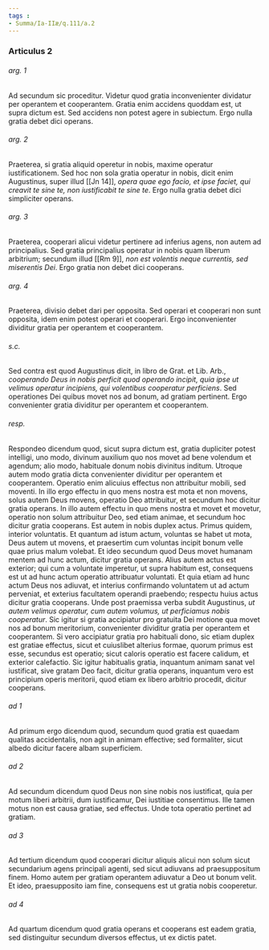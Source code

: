 ```yaml
---
tags : 
- Summa/Ia-IIæ/q.111/a.2
---
```


### Articulus 2

###### arg. 1
Ad secundum sic proceditur. Videtur quod gratia inconvenienter dividatur per operantem et cooperantem. Gratia enim accidens quoddam est, ut supra dictum est. Sed accidens non potest agere in subiectum. Ergo nulla gratia debet dici operans.

###### arg. 2
Praeterea, si gratia aliquid operetur in nobis, maxime operatur iustificationem. Sed hoc non sola gratia operatur in nobis, dicit enim Augustinus, super illud [[Jn 14]], *opera quae ego facio, et ipse faciet, qui creavit te sine te, non iustificabit te sine te*. Ergo nulla gratia debet dici simpliciter operans.

###### arg. 3
Praeterea, cooperari alicui videtur pertinere ad inferius agens, non autem ad principalius. Sed gratia principalius operatur in nobis quam liberum arbitrium; secundum illud [[Rm 9]], *non est volentis neque currentis, sed miserentis Dei*. Ergo gratia non debet dici cooperans.

###### arg. 4
Praeterea, divisio debet dari per opposita. Sed operari et cooperari non sunt opposita, idem enim potest operari et cooperari. Ergo inconvenienter dividitur gratia per operantem et cooperantem.

###### s.c.
Sed contra est quod Augustinus dicit, in libro de Grat. et Lib. Arb., *cooperando Deus in nobis perficit quod operando incipit, quia ipse ut velimus operatur incipiens, qui volentibus cooperatur perficiens*. Sed operationes Dei quibus movet nos ad bonum, ad gratiam pertinent. Ergo convenienter gratia dividitur per operantem et cooperantem.

###### resp.
Respondeo dicendum quod, sicut supra dictum est, gratia dupliciter potest intelligi, uno modo, divinum auxilium quo nos movet ad bene volendum et agendum; alio modo, habituale donum nobis divinitus inditum. Utroque autem modo gratia dicta convenienter dividitur per operantem et cooperantem. Operatio enim alicuius effectus non attribuitur mobili, sed moventi. In illo ergo effectu in quo mens nostra est mota et non movens, solus autem Deus movens, operatio Deo attribuitur, et secundum hoc dicitur gratia operans. In illo autem effectu in quo mens nostra et movet et movetur, operatio non solum attribuitur Deo, sed etiam animae, et secundum hoc dicitur gratia cooperans. Est autem in nobis duplex actus. Primus quidem, interior voluntatis. Et quantum ad istum actum, voluntas se habet ut mota, Deus autem ut movens, et praesertim cum voluntas incipit bonum velle quae prius malum volebat. Et ideo secundum quod Deus movet humanam mentem ad hunc actum, dicitur gratia operans. Alius autem actus est exterior; qui cum a voluntate imperetur, ut supra habitum est, consequens est ut ad hunc actum operatio attribuatur voluntati. Et quia etiam ad hunc actum Deus nos adiuvat, et interius confirmando voluntatem ut ad actum perveniat, et exterius facultatem operandi praebendo; respectu huius actus dicitur gratia cooperans. Unde post praemissa verba subdit Augustinus, *ut autem velimus operatur, cum autem volumus, ut perficiamus nobis cooperatur*. Sic igitur si gratia accipiatur pro gratuita Dei motione qua movet nos ad bonum meritorium, convenienter dividitur gratia per operantem et cooperantem. Si vero accipiatur gratia pro habituali dono, sic etiam duplex est gratiae effectus, sicut et cuiuslibet alterius formae, quorum primus est esse, secundus est operatio; sicut caloris operatio est facere calidum, et exterior calefactio. Sic igitur habitualis gratia, inquantum animam sanat vel iustificat, sive gratam Deo facit, dicitur gratia operans, inquantum vero est principium operis meritorii, quod etiam ex libero arbitrio procedit, dicitur cooperans.

###### ad 1
Ad primum ergo dicendum quod, secundum quod gratia est quaedam qualitas accidentalis, non agit in animam effective; sed formaliter, sicut albedo dicitur facere albam superficiem.

###### ad 2
Ad secundum dicendum quod Deus non sine nobis nos iustificat, quia per motum liberi arbitrii, dum iustificamur, Dei iustitiae consentimus. Ille tamen motus non est causa gratiae, sed effectus. Unde tota operatio pertinet ad gratiam.

###### ad 3
Ad tertium dicendum quod cooperari dicitur aliquis alicui non solum sicut secundarium agens principali agenti, sed sicut adiuvans ad praesuppositum finem. Homo autem per gratiam operantem adiuvatur a Deo ut bonum velit. Et ideo, praesupposito iam fine, consequens est ut gratia nobis cooperetur.

###### ad 4
Ad quartum dicendum quod gratia operans et cooperans est eadem gratia, sed distinguitur secundum diversos effectus, ut ex dictis patet.

